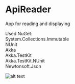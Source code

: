 # ApiReader
App for reading and displaying

Used NuGet: <br />
System.Collections.Immutable <br />
NUnit <br />
Akka <br />
Akka.TestKit <br />
Akka.TestKit.NUnit <br />
Newtonsoft.Json <br />

![alt text](https://i.imgur.com/GDE3CX5.jpg)
